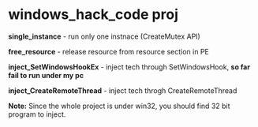 # windows_hack_code proj
**single_instance** - run only one instnace (CreateMutex API)  

**free_resource** - release resource from resource section in PE  

**inject_SetWindowsHookEx** - inject tech through SetWindowsHook, **so far fail to run under my pc**   

**inject_CreateRemoteThread** - inject tech throgh CreateRemoteThread

**Note:** Since the whole project is under win32, you should find 32 bit program to inject. 

